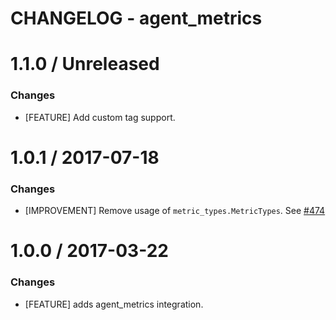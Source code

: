 # CHANGELOG - agent_metrics

1.1.0 / Unreleased
==================

### Changes

* [FEATURE] Add custom tag support.

1.0.1 / 2017-07-18
==================

### Changes

* [IMPROVEMENT] Remove usage of `metric_types.MetricTypes`. See [#474][]


1.0.0 / 2017-03-22
==================

### Changes

* [FEATURE] adds agent_metrics integration.

<!--- The following link definition list is generated by PimpMyChangelog --->
[#474]: https://github.com/DataDog/integrations-core/issues/474
